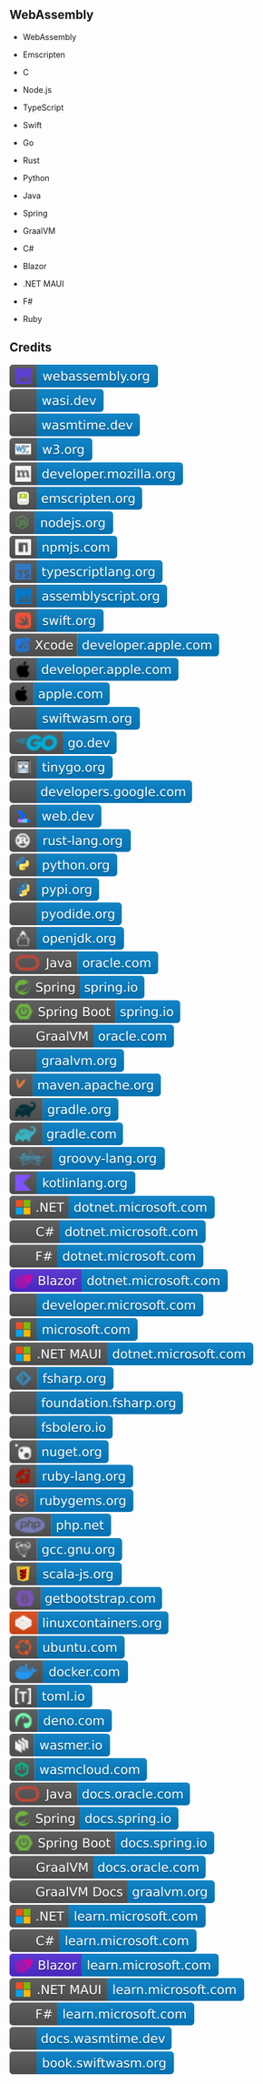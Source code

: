 WebAssembly
-----------

- WebAssembly

- Emscripten

- C

- Node.js

- TypeScript

- Swift

- Go

- Rust

- Python

- Java

- Spring

- GraalVM

- C#

- Blazor

- .NET MAUI

- F#

- Ruby

Credits
-------
[![image](
Credits/webassembly.org.svg)](https://webassembly.org/)  
[![image](
Credits/wasi.dev.svg)](https://wasi.dev/)  
[![image](
Credits/wasmtime.dev.svg)](https://wasmtime.dev/)  
[![image](
Credits/w3.org.svg)](https://w3.org/)  
[![image](
Credits/developer.mozilla.org.svg)](https://developer.mozilla.org/)  
[![image](
Credits/emscripten.org.svg)](https://emscripten.org/)  
[![image](
Credits/nodejs.org.svg)](https://nodejs.org/)  
[![image](
Credits/npmjs.com.svg)](https://npmjs.com/)  
[![image](
Credits/typescriptlang.org.svg)](https://typescriptlang.org/)  
[![image](
Credits/assemblyscript.org.svg)](https://assemblyscript.org/)  
[![image](
Credits/swift.org.svg)](https://swift.org/)  
[![image](
Credits/Xcode-developer.apple.com.svg)](https://developer.apple.com/xcode/)  
[![image](
Credits/developer.apple.com.svg)](https://developer.apple.com/)  
[![image](
Credits/apple.com.svg)](https://apple.com/)  
[![image](
Credits/swiftwasm.org.svg)](https://swiftwasm.org/)  
[![image](
Credits/go.dev.svg)](https://go.dev/)  
[![image](
Credits/tinygo.org.svg)](https://tinygo.org/)  
[![image](
Credits/developers.google.com.svg)](https://developers.google.com/)  
[![image](
Credits/web.dev.svg)](https://web.dev/)  
[![image](
Credits/rust-lang.org.svg)](https://rust-lang.org/)  
[![image](
Credits/python.org.svg)](https://python.org/)  
[![image](
Credits/pypi.org.svg)](https://pypi.org/)  
[![image](
Credits/pyodide.org.svg)](https://pyodide.org/)  
[![image](
Credits/openjdk.org.svg)](https://openjdk.org/)  
[![image](
Credits/Java-oracle.com.svg)](https://oracle.com/java/)  
[![image](
Credits/Spring-spring.io.svg)](https://spring.io/)  
[![image](
Credits/Spring-Boot-spring.io.svg)](https://spring.io/projects/spring-boot/)  
[![image](
Credits/GraalVM-oracle.com.svg)](https://oracle.com/java/graalvm/)  
[![image](
Credits/graalvm.org.svg)](https://graalvm.org/)   
[![image](
Credits/maven.apache.org.svg)](https://maven.apache.org/)  
[![image](
Credits/gradle.org.svg)](https://gradle.org/)  
[![image](
Credits/gradle.com.svg)](https://gradle.com/)  
[![image](
Credits/groovy-lang.org.svg)](https://groovy-lang.org/)  
[![image](
Credits/kotlinlang.org.svg)](https://kotlinlang.org/)  
[![image](
Credits/CS.NET-dotnet.microsoft.com.svg)](https://dotnet.microsoft.com/)  
[![image](
Credits/CS-dotnet.microsoft.com.svg)](https://dotnet.microsoft.com/languages/csharp/)<!--[![image](
Credits/CS.NETdotnet.microsoft.com.svg)](https://dotnet.microsoft.com/languages/csharp/)  
[![image](
Credits/dotnet.microsoft.com.svg)](https://dotnet.microsoft.com/)-->  
[![image](
Credits/FS-dotnet.microsoft.com.svg)](https://dotnet.microsoft.com/languages/fsharp/)<!--[![image](
Credits/FS.NET-dotnet.microsoft.com.svg)](https://dotnet.microsoft.com/languages/fsharp/)-->  
[![image](
Credits/Blazor-dotnet.microsoft.com.svg)](https://dotnet.microsoft.com/apps/aspnet/web-apps/blazor/)<!--[![image](
Credits/dotnet.microsoft.com.svg)](https://dotnet.microsoft.com/)-->  
[![image](
Credits/developer.microsoft.com.svg)](https://developer.microsoft.com/)  
[![image](
Credits/microsoft.com.svg)](https://microsoft.com/)  
[![image](
Credits/CS.NET-MAUI-dotnet.microsoft.com.svg)](https://dotnet.microsoft.com/apps/maui/)  
[![image](
Credits/fsharp.org.svg)](https://fsharp.org/)  
[![image](
Credits/foundation.fsharp.org.svg)](https://foundation.fsharp.org/)  
[![image](
Credits/fsbolero.io.svg)](https://fsbolero.io/)  
[![image](
Credits/nuget.org.svg)](https://nuget.org/)  
[![image](
Credits/ruby-lang.org.svg)](https://ruby-lang.org/)  
[![image](
Credits/rubygems.org.svg)](https://rubygems.org/)  
[![image](
Credits/php.net.svg)](https://php.net/)  
[![image](
Credits/gcc.gnu.org.svg)](https://gcc.gnu.org/)  
[![image](
Credits/scala-js.org.svg)](https://scala-js.org/)  
[![image](
Credits/getbootstrap.com.svg)](https://getbootstrap.com/)  
[![image](
Credits/linuxcontainers.org.svg)](https://linuxcontainers.org/)  
[![image](
Credits/ubuntu.com.svg)](https://ubuntu.com/)  
[![image](
Credits/docker.com.svg)](https://docker.com/)  
[![image](
Credits/toml.io.svg)](https://toml.io/)  
[![image](
Credits/deno.com.svg)](https://deno.com/)  
[![image](
Credits/wasmer.io.svg)](https://wasmer.io/)  
[![image](
Credits/wasmcloud.com.svg)](https://wasmcloud.com/)  
[![image](
Credits/Java-docs.oracle.com.svg)](https://docs.oracle.com/java/)  
[![image](
Credits/Spring-docs.spring.io.svg)](https://docs.spring.io/)  
[![image](
Credits/Spring-Boot-docs.spring.io.svg)](https://docs.spring.io/spring-boot/)  
[![image](
Credits/GraalVM-docs.oracle.com.svg)](https://docs.oracle.com/en/graalvm/)  
[![image](
Credits/GraalVM-Docs-graalvm.org.svg)](https://graalvm.org/latest/docs/)  
[![image](
Credits/CS.NET-learn.microsoft.com.svg)](https://learn.microsoft.com/dotnet/)  
[![image](
Credits/CS-learn.microsoft.com.svg)](https://learn.microsoft.com/dotnet/csharp/)<!--[![image](
Credits/CSlearn.microsoft.com.svg)](https://learn.microsoft.com/dotnet/csharp/)-->    
[![image](
Credits/Blazor-learn.microsoft.com.svg)](https://learn.microsoft.com/aspnet/core/blazor/)  
[![image](
Credits/CS.NET-MAUI-learn.microsoft.com.svg)](https://learn.microsoft.com/dotnet/maui/)  
[![image](
Credits/FS-learn.microsoft.com.svg)](https://learn.microsoft.com/dotnet/fsharp/)<!--[![image](
Credits/FS.NET-learn.microsoft.com.svg)](https://learn.microsoft.com/dotnet/fsharp/)  
[![image](
Credits/learn.microsoft.com.svg)](https://learn.microsoft.com/)-->  
[![image](
Credits/docs.wasmtime.dev.svg)](https://docs.wasmtime.dev/)  
[![image](
Credits/book.swiftwasm.org.svg)](https://book.swiftwasm.org/)<!--[![image](
Credits/jetbrains.com.svg)](https://jetbrains.com/)  
[![image](
Credits/GoLand-jetbrains.com.svg)](https://jetbrains.com/go/)  
[![image](
Credits/RustRover-jetbrains.com.svg)](https://jetbrains.com/rust/)  
[![image](
Credits/bytecodealliance.org.svg)](https://bytecodealliance.org/)  
[![image](
Credits/elmish.github.io.svg)](https://elmish.github.io/)-->